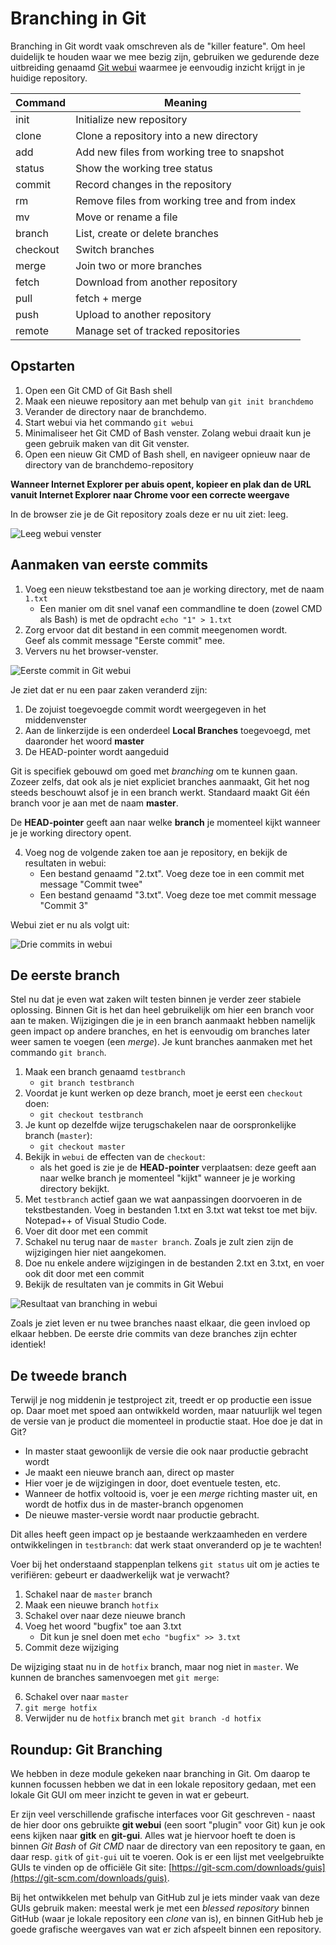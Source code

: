 # Branching in Git

Branching in Git wordt vaak omschreven als de "killer feature". Om heel duidelijk te houden waar we mee bezig zijn, gebruiken we gedurende deze uitbreiding genaamd [Git webui](https://github.com/alberthier/git-webui) waarmee je eenvoudig inzicht krijgt in je huidige repository.

| Command  | Meaning                                       |
|----------|-----------------------------------------------|
| init     | Initialize new repository                     |
| clone    | Clone a repository into a new directory       |
| add      | Add new files from working tree to snapshot   |
| status   | Show the working tree status                  |
| commit   | Record changes in the repository              |
| rm       | Remove files from working tree and from index |
| mv       | Move or rename a file                         |
| branch   | List, create or delete branches               |
| checkout | Switch branches                               |
| merge    | Join two or more branches                     |
| fetch    | Download from another repository              |
| pull     | fetch + merge                                 |
| push     | Upload to another repository                  |
| remote   | Manage set of tracked repositories            |

## Opstarten

1. Open een Git CMD of Git Bash shell
2. Maak een nieuwe repository aan met behulp van `git init branchdemo`
3. Verander de directory naar de branchdemo.
4. Start webui via het commando `git webui`
5. Minimaliseer het Git CMD of Bash venster. Zolang webui draait kun je geen gebruik maken van dit Git venster.
6. Open een nieuw Git CMD of Bash shell, en navigeer opnieuw naar de directory van de branchdemo-repository

**Wanneer Internet Explorer per abuis opent, kopieer en plak dan de URL vanuit Internet Explorer naar Chrome voor een correcte weergave**

In de browser zie je de Git repository zoals deze er nu uit ziet: leeg.

![Leeg webui venster](img/webui-leeg.png)

## Aanmaken van eerste commits

1. Voeg een nieuw tekstbestand toe aan je working directory, met de naam `1.txt`
   * Een manier om dit snel vanaf een commandline te doen (zowel CMD als Bash) is met de opdracht `echo "1" > 1.txt`
2. Zorg ervoor dat dit bestand in een commit meegenomen wordt.  
   Geef als commit message "Eerste commit" mee.
3. Ververs nu het browser-venster.

![Eerste commit in Git webui](img/webui-eerstecommit.png)

Je ziet dat er nu een paar zaken veranderd zijn:

1. De zojuist toegevoegde commit wordt weergegeven in het middenvenster
2. Aan de linkerzijde is een onderdeel **Local Branches** toegevoegd, met daaronder het woord **master**
3. De HEAD-pointer wordt aangeduid

Git is specifiek gebouwd om goed met *branching* om te kunnen gaan. Zozeer zelfs, dat ook als je niet expliciet branches aanmaakt, Git het nog steeds beschouwt alsof je in een branch werkt. Standaard maakt Git één branch voor je aan met de naam **master**.

De **HEAD-pointer** geeft aan naar welke **branch** je momenteel kijkt wanneer je je working directory opent.

4. Voeg nog de volgende zaken toe aan je repository, en bekijk de resultaten in webui:
   * Een bestand genaamd "2.txt". Voeg deze toe in een commit met message "Commit twee"
   * Een bestand genaamd "3.txt". Voeg deze toe met commit message "Commit 3"

Webui ziet er nu als volgt uit:

![Drie commits in webui](img/webui-driecommits.png)

## De eerste branch

Stel nu dat je even wat zaken wilt testen binnen je verder zeer stabiele oplossing. Binnen Git is het dan heel gebruikelijk om hier een branch voor aan te maken. Wijzigingen die je in een branch aanmaakt hebben namelijk geen impact op andere branches, en het is eenvoudig om branches later weer samen te voegen (een *merge*). Je kunt branches aanmaken met het commando `git branch`.

1. Maak een branch genaamd `testbranch`
   * `git branch testbranch`
2. Voordat je kunt werken op deze branch, moet je eerst een `checkout` doen:
   * `git checkout testbranch`
3. Je kunt op dezelfde wijze terugschakelen naar de oorspronkelijke branch (`master`):
   * `git checkout master`
4. Bekijk in `webui` de effecten van de `checkout`:
   * als het goed is zie je de **HEAD-pointer** verplaatsen: deze geeft aan naar welke branch je momenteel "kijkt" wanneer je je working directory bekijkt.
5. Met `testbranch` actief gaan we wat aanpassingen doorvoeren in de tekstbestanden. Voeg in bestanden 1.txt en 3.txt wat tekst toe met bijv. Notepad++ of Visual Studio Code.
6. Voer dit door met een commit
7. Schakel nu terug naar de `master branch`. Zoals je zult zien zijn de wijzigingen hier niet aangekomen.
8. Doe nu enkele andere wijzigingen in de bestanden 2.txt en 3.txt, en voer ook dit door met een commit
9. Bekijk de resultaten van je commits in Git Webui

![Resultaat van branching in webui](img/branching-results-webui.gif)

Zoals je ziet leven er nu twee branches naast elkaar, die geen invloed op elkaar hebben. De eerste drie commits van deze branches zijn echter identiek!

## De tweede branch

Terwijl je nog middenin je testproject zit, treedt er op productie een issue op. Daar moet met spoed aan ontwikkeld worden, maar natuurlijk wel tegen de versie van je product die momenteel in productie staat. Hoe doe je dat in Git?

* In master staat gewoonlijk de versie die ook naar productie gebracht wordt
* Je maakt een nieuwe branch aan, direct op master
* Hier voer je de wijzigingen in door, doet eventuele testen, etc.
* Wanneer de hotfix voltooid is, voer je een *merge* richting master uit, en wordt de hotfix dus in de master-branch opgenomen
* De nieuwe master-versie wordt naar productie gebracht.

Dit alles heeft geen impact op je bestaande werkzaamheden en verdere ontwikkelingen in `testbranch`: dat werk staat onveranderd op je te wachten!

Voer bij het onderstaand stappenplan telkens `git status` uit om je acties te verifiëren: gebeurt er daadwerkelijk wat je verwacht?

1. Schakel naar de `master` branch
2. Maak een nieuwe branch `hotfix`
3. Schakel over naar deze nieuwe branch
4. Voeg het woord "bugfix" toe aan 3.txt
   * Dit kun je snel doen met `echo "bugfix" >> 3.txt`
5. Commit deze wijziging

De wijziging staat nu in de `hotfix` branch, maar nog niet in `master`. We kunnen de branches samenvoegen met `git merge`:

6. Schakel over naar `master`
7. `git merge hotfix`
8. Verwijder nu de `hotfix` branch met `git branch -d hotfix`

## Roundup: Git Branching

We hebben in deze module gekeken naar branching in Git. Om daarop te kunnen focussen hebben we dat in een lokale repository gedaan, met een lokale Git GUI om meer inzicht te geven in wat er gebeurt.

Er zijn veel verschillende grafische interfaces voor Git geschreven - naast de hier door ons gebruikte **git webui** (een soort "plugin" voor Git) kun je ook eens kijken naar **gitk** en **git-gui**. Alles wat je hiervoor hoeft te doen is binnen *Git Bash* of *Git CMD* naar de directory van een repository te gaan, en daar resp. `gitk` of `git-gui` uit te voeren. Ook is er een lijst met veelgebruikte GUIs te vinden op de officiële Git site: [https://git-scm.com/downloads/guis](https://git-scm.com/downloads/guis).

Bij het ontwikkelen met behulp van GitHub zul je iets minder vaak van deze GUIs gebruik maken: meestal werk je met een *blessed repository* binnen GitHub (waar je lokale repository een *clone* van is), en binnen GitHub heb je goede grafische weergaves van wat er zich afspeelt binnen een repository.
